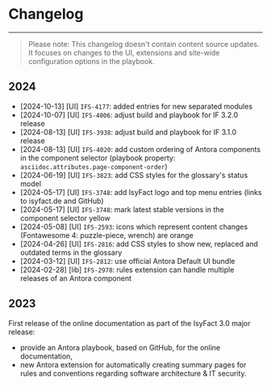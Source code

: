 # Changelog

---
> Please note: This changelog doesn't contain content source updates. 
It focuses on changes to the UI, extensions and site-wide configuration options in the playbook.

## 2024
- [2024-10-13] [UI] `IFS-4177`: added entries for new separated modules
- [2024-10-07] [UI] `IFS-4006`: adjust build and playbook for IF 3.2.0 release
- [2024-08-13] [UI] `IFS-3938`: adjust build and playbook for IF 3.1.0 release
- [2024-08-13] [UI] `IFS-4020`: add custom ordering of Antora components in the component selector (playbook property: `asciidoc.attributes.page-component-order`)
- [2024-06-19] [UI] `IFS-3823`: add CSS styles for the glossary's status model
- [2024-05-17] [UI] `IFS-3748`: add IsyFact logo and top menu entries (links to isyfact.de and GitHub)
- [2024-05-17] [UI] `IFS-3748`: mark latest stable versions in the component selector yellow
- [2024-05-08] [UI] `IFS-2593`: icons which represent content changes (Fontawesome 4: puzzle-piece, wrench) are orange
- [2024-04-26] [UI] `IFS-2816`: add CSS styles to show new, replaced and outdated terms in the glossary
- [2024-03-12] [UI] `IFS-2812`: use official Antora Default UI bundle
- [2024-02-28] [lib] `IFS-2978`: rules extension can handle multiple releases of an Antora component

## 2023

First release of the online documentation as part of the IsyFact 3.0 major release:

- provide an Antora playbook, based on GitHub, for the online documentation,
- new Antora extension for automatically creating summary pages for rules and conventions regarding software architecture & IT security.

